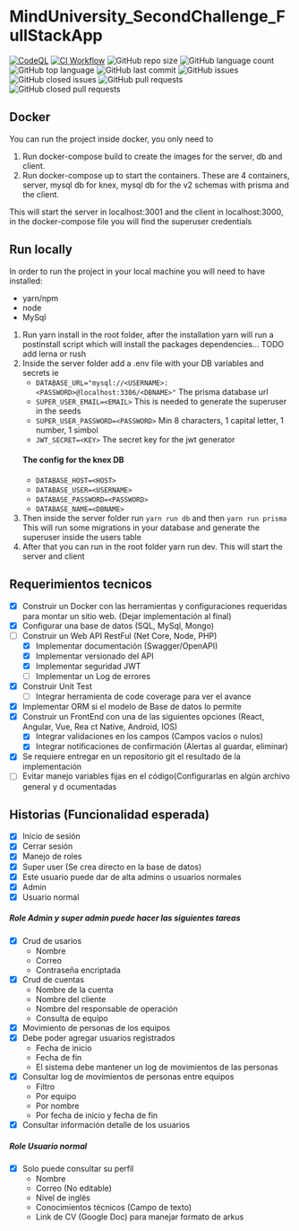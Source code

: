 # MindUniversity_SecondChallenge_FullStackApp

[![CodeQL](https://github.com/JoshuaVM95/MindUniversity_SecondChallenge_FullStackApp/actions/workflows/codeql-analysis.yml/badge.svg?branch=master)](https://github.com/JoshuaVM95/MindUniversity_SecondChallenge_FullStackApp/actions/workflows/codeql-analysis.yml) [![CI Workflow](https://github.com/JoshuaVM95/MindUniversity_SecondChallenge_FullStackApp/actions/workflows/pull_request.yml/badge.svg)](https://github.com/JoshuaVM95/MindUniversity_SecondChallenge_FullStackApp/actions/workflows/pull_request.yml) ![GitHub repo size](https://img.shields.io/github/repo-size/JoshuaVM95/MindUniversity_SecondChallenge_FullStackApp) ![GitHub language count](https://img.shields.io/github/languages/count/JoshuaVM95/MindUniversity_SecondChallenge_FullStackApp) ![GitHub top language](https://img.shields.io/github/languages/top/JoshuaVM95/MindUniversity_SecondChallenge_FullStackApp) ![GitHub last commit](https://img.shields.io/github/last-commit/JoshuaVM95/MindUniversity_SecondChallenge_FullStackApp) ![GitHub issues](https://img.shields.io/github/issues-raw/JoshuaVM95/MindUniversity_SecondChallenge_FullStackApp) ![GitHub closed issues](https://img.shields.io/github/issues-closed/JoshuaVM95/MindUniversity_SecondChallenge_FullStackApp) ![GitHub pull requests](https://img.shields.io/github/issues-pr/JoshuaVM95/MindUniversity_SecondChallenge_FullStackApp) ![GitHub closed pull requests](https://img.shields.io/github/issues-pr-closed/JoshuaVM95/MindUniversity_SecondChallenge_FullStackApp)

## Docker

You can run the project inside docker, you only need to

1. Run docker-compose build to create the images for the server, db and client.
2. Run docker-compose up to start the containers. These are 4 containers, server, mysql db for knex, mysql db for the v2 schemas with prisma and the client.

This will start the server in localhost:3001 and the client in localhost:3000, in the docker-compose file you will find the superuser credentials

## Run locally

In order to run the project in your local machine you will need to have installed:

- yarn/npm
- node
- MySql

1. Run yarn install in the root folder, after the installation yarn will run a postinstall script which will install the packages dependencies... TODO add lerna or rush
2. Inside the server folder add a .env file with your DB variables and secrets
   ie
   - `DATABASE_URL="mysql://<USERNAME>:<PASSWORD>@localhost:3306/<DBNAME>"` The prisma database url
   - `SUPER_USER_EMAIL=<EMAIL>` This is needed to generate the superuser in the seeds
   - `SUPER_USER_PASSWORD=<PASSWORD>` Min 8 characters, 1 capital letter, 1 number, 1 simbol
   - `JWT_SECRET=<KEY>` The secret key for the jwt generator
   #### The config for the knex DB
   - `DATABASE_HOST=<HOST>`
   - `DATABASE_USER=<USERNAME>`
   - `DATABASE_PASSWORD=<PASSWORD>`
   - `DATABASE_NAME=<DBNAME>`
3. Then inside the server folder run `yarn run db` and then `yarn run prisma` This will run some migrations in your database and generate the superuser inside the users table
4. After that you can run in the root folder yarn run dev. This will start the server and client

## Requerimientos tecnicos

- [x] Construir un Docker con las herramientas y configuraciones requeridas para montar
      un sitio web. (Dejar implementación al final)
- [x] Configurar una base de datos (SQL, MySql, Mongo)
- [ ] Construir un Web API RestFul (Net Core, Node, PHP)
  - [x] Implementar documentación (Swagger/OpenAPI)
  - [x] Implementar versionado del API
  - [x] Implementar seguridad JWT
  - [ ] Implementar un Log de errores
- [x] Construir Unit Test
  - [ ] Integrar herramienta de code coverage para ver el avance
- [x] Implementar ORM si el modelo de Base de datos lo permite
- [x] Construir un FrontEnd con una de las siguientes opciones (React, Angular, Vue, Rea
      ct Native, Android, IOS)
  - [x] Integrar validaciones en los campos (Campos vacíos o nulos)
  - [x] Integrar notificaciones de confirmación (Alertas al guardar, eliminar)
- [x] Se requiere entregar en un repositorio git el resultado de la implementación
- [ ] Evitar manejo variables fijas en el código(Configurarlas en algún archivo general y d
      ocumentadas

## Historias (Funcionalidad esperada)

- [x] Inicio de sesión
- [x] Cerrar sesión
- [x] Manejo de roles
- [x] Super user (Se crea directo en la base de datos)
- [x] Este usuario puede dar de alta admins o usuarios normales
- [x] Admin
- [x] Usuario normal

##### Role Admin y super admin puede hacer las siguientes tareas

- [x] Crud de usarios
  - Nombre
  - Correo
  - Contraseña encriptada
- [x] Crud de cuentas
  - Nombre de la cuenta
  - Nombre del cliente
  - Nombre del responsable de operación
  - Consulta de equipo
- [x] Movimiento de personas de los equipos
- [x] Debe poder agregar usuarios registrados
  - Fecha de inicio
  - Fecha de fin
  - El sistema debe mantener un log de movimientos de las personas
- [x] Consultar log de movimientos de personas entre equipos
  - Filtro
  - Por equipo
  - Por nombre
  - Por fecha de inicio y fecha de fin
- [x] Consultar información detalle de los usuarios

##### Role Usuario normal

- [x] Solo puede consultar su perfil
  - Nombre
  - Correo (No editable)
  - Nivel de inglés
  - Conocimientos técnicos (Campo de texto)
  - Link de CV (Google Doc) para manejar formato de arkus
